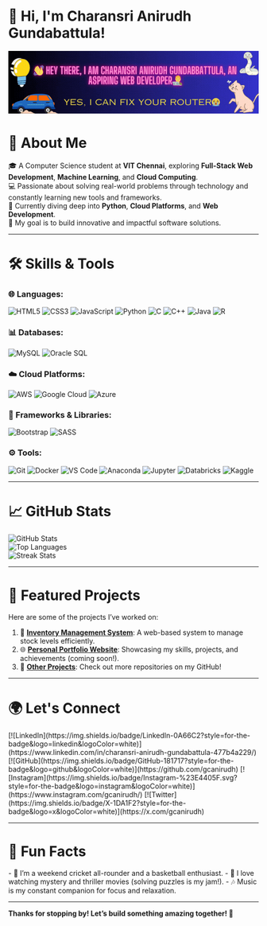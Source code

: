 # 👋 Hi, I'm Charansri Anirudh Gundabattula!

![Banner](https://github.com/gcanirudh/gcanirudh/blob/main/banner.gif)

<p align="center">
    <h1>🚀 About Me</h1>
</p>

🎓 A Computer Science student at **VIT Chennai**, exploring **Full-Stack Web Development**, **Machine Learning**, and **Cloud Computing**.  
💻 Passionate about solving real-world problems through technology and constantly learning new tools and frameworks.  
🌱 Currently diving deep into **Python**, **Cloud Platforms**, and **Web Development**.  
🎯 My goal is to build innovative and impactful software solutions.

---

<p align="center">
    <h1>🛠️ Skills & Tools</h1>
</p>

### 🌐 Languages:
![HTML5](https://img.shields.io/badge/HTML5-%23E34F26.svg?style=for-the-badge&logo=html5&logoColor=white)
![CSS3](https://img.shields.io/badge/CSS3-%231572B6.svg?style=for-the-badge&logo=css3&logoColor=white)
![JavaScript](https://img.shields.io/badge/JavaScript-%23F7DF1E.svg?style=for-the-badge&logo=javascript&logoColor=black)
![Python](https://img.shields.io/badge/Python-%233776AB.svg?style=for-the-badge&logo=python&logoColor=white)
![C](https://img.shields.io/badge/C-%2300599C.svg?style=for-the-badge&logo=c&logoColor=white)
![C++](https://img.shields.io/badge/C++-%2300599C.svg?style=for-the-badge&logo=c%2B%2B&logoColor=white)
![Java](https://img.shields.io/badge/Java-%23ED8B00.svg?style=for-the-badge&logo=java&logoColor=white)
![R](https://img.shields.io/badge/R-%23276DC3.svg?style=for-the-badge&logo=r&logoColor=white)

### 📊 Databases:
![MySQL](https://img.shields.io/badge/MySQL-%2300f.svg?style=for-the-badge&logo=mysql&logoColor=white)
![Oracle SQL](https://img.shields.io/badge/Oracle_SQL-F80000?style=for-the-badge&logo=oracle&logoColor=white)

### ☁️ Cloud Platforms:
![AWS](https://img.shields.io/badge/AWS-%23232F3E.svg?style=for-the-badge&logo=amazon-aws&logoColor=white)
![Google Cloud](https://img.shields.io/badge/Google_Cloud-%234285F4.svg?style=for-the-badge&logo=google-cloud&logoColor=white)
![Azure](https://img.shields.io/badge/Azure-%230072C6.svg?style=for-the-badge&logo=microsoft-azure&logoColor=white)

### 🎨 Frameworks & Libraries:
![Bootstrap](https://img.shields.io/badge/Bootstrap-%237952B3.svg?style=for-the-badge&logo=bootstrap&logoColor=white)
![SASS](https://img.shields.io/badge/SASS-%23CC6699.svg?style=for-the-badge&logo=sass&logoColor=white)

### ⚙️ Tools:
![Git](https://img.shields.io/badge/Git-%23F05033.svg?style=for-the-badge&logo=git&logoColor=white)
![Docker](https://img.shields.io/badge/Docker-%230db7ed.svg?style=for-the-badge&logo=docker&logoColor=white)
![VS Code](https://img.shields.io/badge/VS%20Code-%23007ACC.svg?style=for-the-badge&logo=visual-studio-code&logoColor=white)
![Anaconda](https://img.shields.io/badge/Anaconda-%2345B8A5.svg?style=for-the-badge&logo=anaconda&logoColor=white)
![Jupyter](https://img.shields.io/badge/Jupyter-%23F37626.svg?style=for-the-badge&logo=jupyter&logoColor=white)
![Databricks](https://img.shields.io/badge/Databricks-%23FF7100.svg?style=for-the-badge&logo=databricks&logoColor=white)
![Kaggle](https://img.shields.io/badge/Kaggle-%231C8B4C.svg?style=for-the-badge&logo=kaggle&logoColor=white)

---

<p align="center">
    <h1>📈 GitHub Stats</h1>
</p>

![GitHub Stats](https://github-readme-stats.vercel.app/api?username=gcanirudh&show_icons=true&theme=radical)  
![Top Languages](https://github-readme-stats.vercel.app/api/top-langs/?username=gcanirudh&layout=compact&theme=radical)  
![Streak Stats](https://github-readme-streak-stats.herokuapp.com/?user=gcanirudh&theme=radical)

---

<p align="center">
    <h1>🌟 Featured Projects</h1>
</p>
Here are some of the projects I’ve worked on:

1. 🛒 [**Inventory Management System**](https://github.com/your-inventory-system-repo): A web-based system to manage stock levels efficiently.
2. 🌐 [**Personal Portfolio Website**](https://yourportfolio.com): Showcasing my skills, projects, and achievements (coming soon!).
3. 🔗 [**Other Projects**](https://github.com/gcanirudh?tab=repositories): Check out more repositories on my GitHub!

---

<p align="center">
    <h1>🌍 Let's Connect</h1>
</p>
[![LinkedIn](https://img.shields.io/badge/LinkedIn-0A66C2?style=for-the-badge&logo=linkedin&logoColor=white)](https://www.linkedin.com/in/charansri-anirudh-gundabattula-477b4a229/)  
[![GitHub](https://img.shields.io/badge/GitHub-181717?style=for-the-badge&logo=github&logoColor=white)](https://github.com/gcanirudh)  
[![Instagram](https://img.shields.io/badge/Instagram-%23E4405F.svg?style=for-the-badge&logo=instagram&logoColor=white)](https://www.instagram.com/gcanirudh/)  
[![Twitter](https://img.shields.io/badge/X-1DA1F2?style=for-the-badge&logo=x&logoColor=white)](https://x.com/gcanirudh)

---

<p align="center">
    <h1>🎯 Fun Facts</h1>
</p>
- 🏏 I’m a weekend cricket all-rounder and a basketball enthusiast.  
- 🎥 I love watching mystery and thriller movies (solving puzzles is my jam!).  
- 🎶 Music is my constant companion for focus and relaxation.

---

**Thanks for stopping by! Let’s build something amazing together! 🚀**
